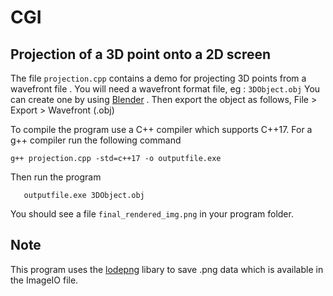 # CGI

## Projection of a 3D point onto a 2D screen
The file  `projection.cpp` contains a demo for projecting 3D points from a wavefront file .
You will need a wavefront format file, eg : `3DObject.obj`
You can create one by using [Blender](https://www.blender.org/) . Then export the object as follows,
 File > Export > Wavefront (.obj)

To compile the program use a C++ compiler which supports C++17.
For a g++ compiler run the following command

    g++ projection.cpp -std=c++17 -o outputfile.exe

Then run the program

	   outputfile.exe 3DObject.obj
You should see a file `final_rendered_img.png` in your program folder.

 
 ## Note
 This program uses the [lodepng](https://github.com/lvandeve/lodepng) libary to save .png data
 which is available in the ImageIO file.

